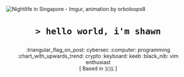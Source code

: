 ![Nightlife in Singapore - Imgur, animation by orboloops8](https://user-images.githubusercontent.com/19287477/99057153-58eba780-25d6-11eb-8033-88c5bd0bd7fe.gif)

<h1 align="center"><pre><code>> hello world, i'm shawn</pre></code></h1>
<p align="center">:triangular_flag_on_post: cybersec :computer: programming :chart_with_upwards_trend: crypto :keyboard: keeb :black_nib: vim enthusiast<br/>[ Based in 🇸🇬 ]</p>
